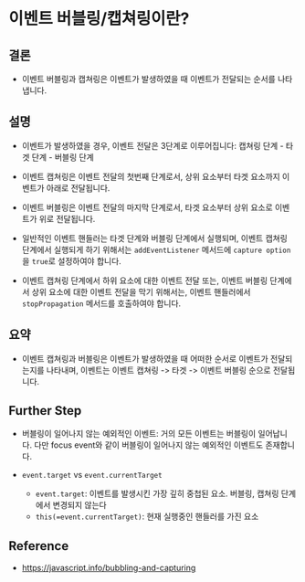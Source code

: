 # 이벤트 버블링/캡쳐링이란?

## 결론

- 이벤트 버블링과 캡쳐링은 이벤트가 발생하였을 때 이벤트가 전달되는 순서를 나타냅니다.

## 설명

- 이벤트가 발생하였을 경우, 이벤트 전달은 3단계로 이루어집니다: 캡쳐링 단계 - 타겟 단계 - 버블링 단계

- 이벤트 캡쳐링은 이벤트 전달의 첫번째 단계로서, 상위 요소부터 타겟 요소까지 이벤트가 아래로 전달됩니다.

- 이벤트 버블링은 이벤트 전달의 마지막 단계로서, 타겟 요소부터 상위 요소로 이벤트가 위로 전달됩니다.

- 일반적인 이벤트 핸들러는 타겟 단계와 버블링 단계에서 실행되며, 이벤트 캡쳐링 단계에서 실행되게 하기 위해서는 `addEventListener` 메서드에 `capture option`을 `true`로 설정하여야 합니다.

- 이벤트 캡쳐링 단계에서 하위 요소에 대한 이벤트 전달 또는, 이벤트 버블링 단계에서 상위 요소에 대한 이벤트 전달을 막기 위해서는, 이벤트 핸들러에서 `stopPropagation` 메서드를 호출하여야 합니다.

## 요약

- 이벤트 캡쳐링과 버블링은 이벤트가 발생하였을 때 어떠한 순서로 이벤트가 전달되는지를 나타내며, 이벤트는 이벤트 캡쳐링 -> 타겟 -> 이벤트 버블링 순으로 전달됩니다.

## Further Step

- 버블링이 일어나지 않는 예외적인 이벤트: 거의 모든 이벤트는 버블링이 일어납니다. 다만 focus event와 같이 버블링이 일어나지 않는 예외적인 이벤트도 존재합니다.

- `event.target` vs `event.currentTarget`
   - `event.target`: 이벤트를 발생시킨 가장 깊히 중첩된 요소. 버블링, 캡쳐링 단계에서 변경되지 않는다
   - `this(=event.currentTarget)`: 현재 실행중인 핸들러를 가진 요소

## Reference

- https://javascript.info/bubbling-and-capturing
